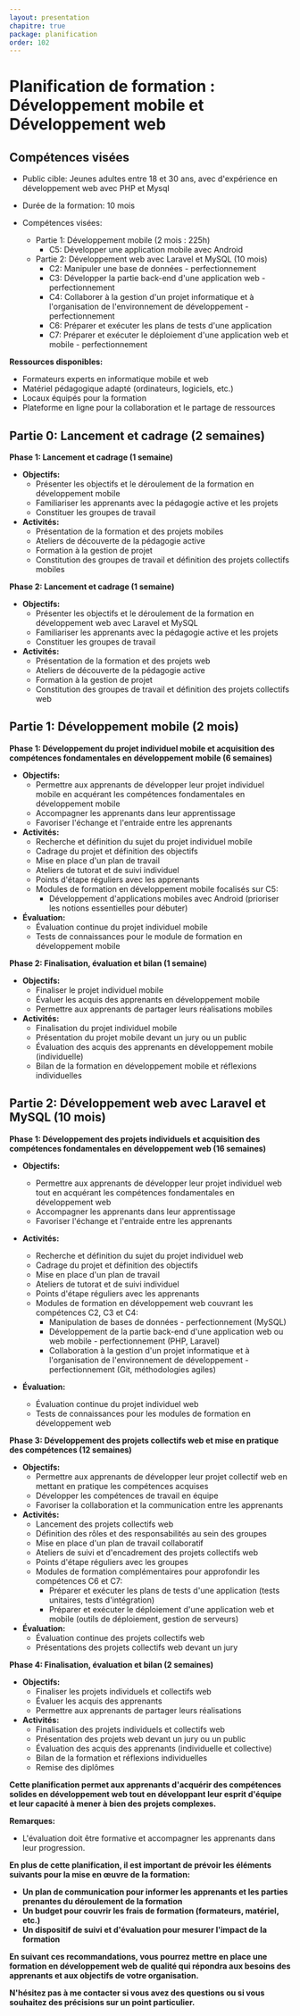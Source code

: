 ```yaml
---
layout: presentation
chapitre: true
package: planification
order: 102
---
```


# Planification de formation : Développement mobile et Développement web

## Compétences visées 

- Public cible: Jeunes adultes entre 18 et 30 ans, avec d'expérience en développement web avec PHP et Mysql
- Durée de la formation: 10 mois

- Compétences visées:
  - Partie 1: Développement mobile (2 mois : 225h)
    - C5: Développer une application mobile avec Android
  - Partie 2: Développement web avec Laravel et MySQL (10 mois)
    - C2: Manipuler une base de données - perfectionnement
    - C3: Développer la partie back-end d'une application web - perfectionnement
    - C4: Collaborer à la gestion d'un projet informatique et à l'organisation de l'environnement de développement - perfectionnement
    - C6: Préparer et exécuter les plans de tests d'une application
    - C7: Préparer et exécuter le déploiement d'une application web et mobile - perfectionnement

**Ressources disponibles:**

* Formateurs experts en informatique mobile et web
* Matériel pédagogique adapté (ordinateurs, logiciels, etc.)
* Locaux équipés pour la formation
* Plateforme en ligne pour la collaboration et le partage de ressources


## Partie 0: Lancement et cadrage (2 semaines)

**Phase 1: Lancement et cadrage (1 semaine)**

* **Objectifs:**
    * Présenter les objectifs et le déroulement de la formation en développement mobile
    * Familiariser les apprenants avec la pédagogie active et les projets
    * Constituer les groupes de travail
* **Activités:**
    * Présentation de la formation et des projets mobiles
    * Ateliers de découverte de la pédagogie active
    * Formation à la gestion de projet
    * Constitution des groupes de travail et définition des projets collectifs mobiles

**Phase 2: Lancement et cadrage (1 semaine)**

* **Objectifs:**
    * Présenter les objectifs et le déroulement de la formation en développement web avec Laravel et MySQL
    * Familiariser les apprenants avec la pédagogie active et les projets
    * Constituer les groupes de travail
* **Activités:**
    * Présentation de la formation et des projets web
    * Ateliers de découverte de la pédagogie active
    * Formation à la gestion de projet
    * Constitution des groupes de travail et définition des projets collectifs web

## Partie 1: Développement mobile (2 mois)

**Phase 1: Développement du projet individuel mobile et acquisition des compétences fondamentales en développement mobile (6 semaines)**

* **Objectifs:**
    * Permettre aux apprenants de développer leur projet individuel mobile en acquérant les compétences fondamentales en développement mobile
    * Accompagner les apprenants dans leur apprentissage
    * Favoriser l'échange et l'entraide entre les apprenants
* **Activités:**
    * Recherche et définition du sujet du projet individuel mobile
    * Cadrage du projet et définition des objectifs
    * Mise en place d'un plan de travail
    * Ateliers de tutorat et de suivi individuel
    * Points d'étape réguliers avec les apprenants
    * Modules de formation en développement mobile focalisés sur C5:
        * Développement d'applications mobiles avec Android (prioriser les notions essentielles pour débuter)
* **Évaluation:**
    * Évaluation continue du projet individuel mobile
    * Tests de connaissances pour le module de formation en développement mobile

**Phase 2: Finalisation, évaluation et bilan (1 semaine)**

* **Objectifs:**
    * Finaliser le projet individuel mobile
    * Évaluer les acquis des apprenants en développement mobile
    * Permettre aux apprenants de partager leurs réalisations mobiles
* **Activités:**
    * Finalisation du projet individuel mobile
    * Présentation du projet mobile devant un jury ou un public
    * Évaluation des acquis des apprenants en développement mobile (individuelle)
    * Bilan de la formation en développement mobile et réflexions individuelles

## Partie 2: Développement web avec Laravel et MySQL (10 mois)

**Phase 1: Développement des projets individuels et acquisition des compétences fondamentales en développement web (16 semaines)**

* **Objectifs:**
    * Permettre aux apprenants de développer leur projet individuel web tout en acquérant les compétences fondamentales en développement web
    * Accompagner les apprenants dans leur apprentissage
    * Favoriser l'échange et l'entraide entre les apprenants

* **Activités:**
    * Recherche et définition du sujet du projet individuel web
    * Cadrage du projet et définition des objectifs
    * Mise en place d'un plan de travail
    * Ateliers de tutorat et de suivi individuel
    * Points d'étape réguliers avec les apprenants
    * Modules de formation en développement web couvrant les compétences C2, C3 et C4:
        * Manipulation de bases de données - perfectionnement (MySQL)
        * Développement de la partie back-end d'une application web ou web mobile - perfectionnement (PHP, Laravel)
        * Collaboration à la gestion d'un projet informatique et à l'organisation de l'environnement de développement - perfectionnement (Git, méthodologies agiles)
* **Évaluation:**
    * Évaluation continue du projet individuel web
    * Tests de connaissances pour les modules de formation en développement web

**Phase 3: Développement des projets collectifs web et mise en pratique des compétences (12 semaines)**

* **Objectifs:**
    * Permettre aux apprenants de développer leur projet collectif web en mettant en pratique les compétences acquises
    * Développer les compétences de travail en équipe
    * Favoriser la collaboration et la communication entre les apprenants
* **Activités:**
    * Lancement des projets collectifs web
    * Définition des rôles et des responsabilités au sein des groupes
    * Mise en place d'un plan de travail collaboratif
    * Ateliers de suivi et d'encadrement des projets collectifs web
    * Points d'étape réguliers avec les groupes
    * Modules de formation complémentaires pour approfondir les compétences C6 et C7:
        * Préparer et exécuter les plans de tests d'une application (tests unitaires, tests d'intégration)
        * Préparer et exécuter le déploiement d'une application web et mobile (outils de déploiement, gestion de serveurs)
* **Évaluation:**
    * Évaluation continue des projets collectifs web
    * Présentations des projets collectifs web devant un jury

**Phase 4: Finalisation, évaluation et bilan (2 semaines)**

* **Objectifs:**
    * Finaliser les projets individuels et collectifs web
    * Évaluer les acquis des apprenants
    * Permettre aux apprenants de partager leurs réalisations
* **Activités:**
    * Finalisation des projets individuels et collectifs web
    * Présentation des projets web devant un jury ou un public
    * Évaluation des acquis des apprenants (individuelle et collective)
    * Bilan de la formation et réflexions individuelles
    * Remise des diplômes

**Cette planification permet aux apprenants d'acquérir des compétences solides en développement web tout en développant leur esprit d'équipe et leur capacité à mener à bien des projets complexes.**

**Remarques:**

* L'évaluation doit être formative et accompagner les apprenants dans leur progression.

**En plus de cette planification, il est important de prévoir les éléments suivants pour la mise en œuvre de la formation:**

* **Un plan de communication pour informer les apprenants et les parties prenantes du déroulement de la formation**
* **Un budget pour couvrir les frais de formation (formateurs, matériel, etc.)**
* **Un dispositif de suivi et d'évaluation pour mesurer l'impact de la formation**

**En suivant ces recommandations, vous pourrez mettre en place une formation en développement web de qualité qui répondra aux besoins des apprenants et aux objectifs de votre organisation.**

**N'hésitez pas à me contacter si vous avez des questions ou si vous souhaitez des précisions sur un point particulier.**